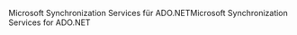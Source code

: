 <span data-ttu-id="8052a-101">Microsoft Synchronization Services für ADO.NET</span><span class="sxs-lookup"><span data-stu-id="8052a-101">Microsoft Synchronization Services for ADO.NET</span></span>
